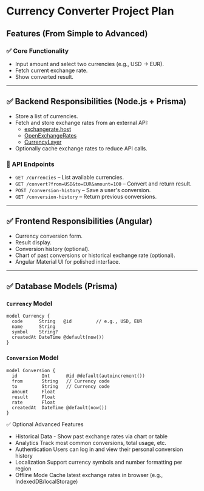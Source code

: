 # Currency Converter Project Plan

## Features (From Simple to Advanced)

### ✅ Core Functionality
- Input amount and select two currencies (e.g., USD → EUR).
- Fetch current exchange rate.
- Show converted result.

---

## ✅ Backend Responsibilities (Node.js + Prisma)
- Store a list of currencies.
- Fetch and store exchange rates from an external API:
  - [exchangerate.host](https://exchangerate.host)
  - [OpenExchangeRates](https://openexchangerates.org)
  - [CurrencyLayer](https://currencylayer.com)
- Optionally cache exchange rates to reduce API calls.

### 📡 API Endpoints
- `GET /currencies` – List available currencies.
- `GET /convert?from=USD&to=EUR&amount=100` – Convert and return result.
- `POST /conversion-history` – Save a user's conversion.
- `GET /conversion-history` – Return previous conversions.

---

## ✅ Frontend Responsibilities (Angular)
- Currency conversion form.
- Result display.
- Conversion history (optional).
- Chart of past conversions or historical exchange rate (optional).
- Angular Material UI for polished interface.

---

## ✅ Database Models (Prisma)

### `Currency` Model
```prisma
model Currency {
  code      String   @id         // e.g., USD, EUR
  name      String
  symbol    String?
  createdAt DateTime @default(now())
}
```

### `Conversion` Model
```prisma
model Conversion {
  id         Int      @id @default(autoincrement())
  from       String   // Currency code
  to         String   // Currency code
  amount     Float
  result     Float
  rate       Float
  createdAt  DateTime @default(now())
}
```

✅ Optional Advanced Features
- Historical Data - Show past exchange rates via chart or table
- Analytics	Track most common conversions, total usage, etc.
- Authentication	Users can log in and view their personal conversion history
- Localization	Support currency symbols and number formatting per region
- Offline Mode	Cache latest exchange rates in browser (e.g., IndexedDB/localStorage)